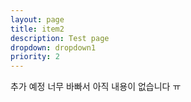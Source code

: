```yaml
---
layout: page
title: item2
description: Test page
dropdown: dropdown1
priority: 2
---
```

추가 예정
너무 바빠서 아직 내용이 없습니다 ㅠ

